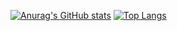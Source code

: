 [![Anurag's GitHub stats](https://github-readme-stats.vercel.app/api?username=HeChuQIU&count_private=true)](https://github.com/anuraghazra/github-readme-stats)
[![Top Langs](https://github-readme-stats.vercel.app/api/top-langs/?username=HeChuQIU&count_private=true)](https://github.com/anuraghazra/github-readme-stats)
